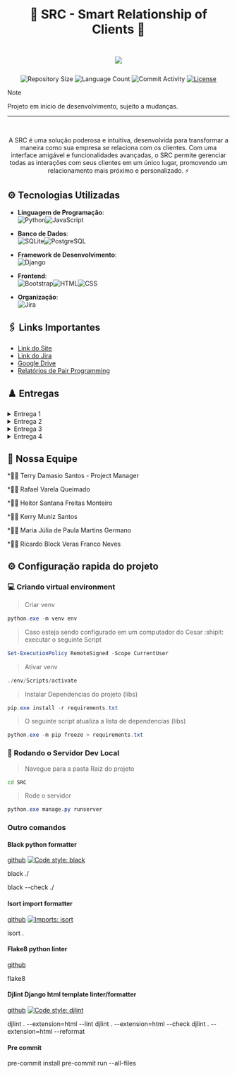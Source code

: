 <div align="center">
    <h1>
        <b font-size: 20px;>🚀 SRC - Smart Relationship of Clients 🌟</b>
        </br>
        </br>
        <img src="https://skillicons.dev/icons?i=python,git,github" />
    </h1>
</div>

<p align="center">
  <img
    src="https://img.shields.io/github/repo-size/Rvjq/SRC-Fundamentos-de-Desenvolvimento-de-Software"
    alt="Repository Size"
  />
  <img
    src="https://img.shields.io/github/languages/count/Rvjq/SRC-Fundamentos-de-Desenvolvimento-de-Software"
    alt="Language Count"
  />
  <img
    src="https://img.shields.io/github/commit-activity/t/Rvjq/SRC-Fundamentos-de-Desenvolvimento-de-Software"
    alt="Commit Activity"
  />
  <a href="LICENSE"
    ><img
      src="https://img.shields.io/github/license/Rvjq/SRC-Fundamentos-de-Desenvolvimento-de-Software"
      alt="License"
  /></a>
</p>

> [!NOTE]
> Projeto em inicio de desenvolvimento, sujeito a mudanças.

---

</br>
<p align="center">
    A SRC é uma solução poderosa e intuitiva, desenvolvida para transformar a maneira como sua empresa se relaciona com os clientes. Com uma interface amigável e funcionalidades avançadas, o SRC permite gerenciar todas as interações com seus clientes em um único lugar, promovendo um relacionamento mais próximo e personalizado. ⚡
</p>

## ⚙ Tecnologias Utilizadas

- **Linguagem de Programação**:<br>![Python](https://img.shields.io/badge/Python-3776AB?style=for-the-badge&logo=python&logoColor=white)![JavaScript](https://img.shields.io/badge/JavaScript-F7DF1E?style=for-the-badge&logo=javascript&logoColor=black)

- **Banco de Dados**:<br>![SQLite](https://img.shields.io/badge/SQLite-003B57?style=for-the-badge&logo=sqlite&logoColor=white)![PostgreSQL](https://img.shields.io/badge/PostgreSQL-336791?style=for-the-badge&logo=postgresql&logoColor=white)


- **Framework de Desenvolvimento**:<br>![Django](https://img.shields.io/badge/Django-092E20?style=for-the-badge&logo=django&logoColor=white)

- **Frontend**:<br>![Bootstrap](https://img.shields.io/badge/Bootstrap-7952B3?style=for-the-badge&logo=bootstrap&logoColor=white)![HTML](https://img.shields.io/badge/HTML5-E34F26?style=for-the-badge&logo=html5&logoColor=white)![CSS](https://img.shields.io/badge/CSS3-1572B6?style=for-the-badge&logo=css3&logoColor=white)

- **Organização**:<br>![Jira](https://img.shields.io/badge/Jira-0052CC?style=for-the-badge&logo=jira&logoColor=white)

## 🖇️ Links Importantes

<ul>
  <li>
    <a  href="">
      Link do Site</a
  </li>

  <li>
    <a  href="https://cesar-team-e3314sym.atlassian.net/jira/software/projects/SSRC/boards/3?atlOrigin=eyJpIjoiNjM3NmRiYmYyNjk4NDFlOThkMTAxNTEwMmZmMzE0MjEiLCJwIjoiaiJ9"
      >Link do Jira</a
    >
  </li>
    <li>
    <a  href="https://drive.google.com/drive/u/4/folders/0AFF36nv8gFqdUk9PVA"
      >Google Drive</a
    >
  </li>

  <li>
    <a  href=""
      >Relatórios de Pair Programming</a
    >
  </li>
</ul>

## ♟️ Entregas

<details>
<summary>Entrega 1</summary>
<ul>
<li>

[Link da entrega 1](https://drive.google.com/drive/u/4/folders/1EmybUog0gSd-5IMwIwxl0Fgz8bT8nZWN) </li>
<li>Kanban <img src="resources/img/Kanban.png"/></li>
<li>Backlog <img src="resources/img/backlog.png"/></li>
<li>Storyboard
<img src="resources/img/Storyboard.png"/>

[Link storyboard](https://www.figma.com/design/al5hOfTsa6lACnnjdWik5v/Untitled?node-id=0-1&node-type=CANVAS&t=drVKI27B0PURqVSL-0)</li>
<li>Protótipo(sketch)
<img src="resources/img/Prototipo Lo-fi.png"/>

[Link protótipo](https://www.figma.com/design/uWUO2t1XNSkiNllAtFBE8P/Untitled?node-id=0-1&node-type=CANVAS&t=PeLcBHo24RN81PXQ-0)</li>
<li>[Link screencast](https://drive.google.com/drive/u/4/folders/1EmybUog0gSd-5IMwIwxl0Fgz8bT8nZWN)</li>
</ul>
</details>

<details>
<summary>Entrega 2</summary>
<ul>
<li>

[Drive entrega 2](https://drive.google.com/drive/folders/1sADwMFiU6Xi09-4iyYCNZOwYogaILmrP)</li>
<li>

[Link Diagrama de atividades do sistema](https://www.figma.com/design/v2MFVdrlPt0dR9tNkSNnSO/Diagrama-de-atividades?node-id=0-1&node-type=canvas&t=VZspxOMO2nVTUHLc-0)</li>
<li>

[Relatorio programação em par](https://docs.google.com/document/d/1ibIL1OkDHEmPx4BmkdCzSgLIkITkaGlZJEfXKGVOQrg/edit?usp=sharing)</li>
<li>

[Screecast das funcionalidades adicionadas](https://drive.google.com/file/d/1mG_zr6Wy62EoqwJ-rozBdPRnU7t8NMtf/view?usp=sharing)</li>
<li>

[Issue Tracker](https://github.com/Rvjq/SRC-Fundamentos-de-Desenvolvimento-de-Software/issues?q=is%3Aissue+)
<img src="resources/img/IssueTracker.PNG"></li>
<li>

[Quadro da Sprint 1](https://cesar-team-e3314sym.atlassian.net/jira/software/projects/SSRC/boards/3?atlOrigin=eyJpIjoiODgwZjczZGIzMDIxNDYzMzhhZTAwZGEyNzNlMzk1N2IiLCJwIjoiaiJ9)<img src="resources/img/Quadro.PNG">)<img src="resources/img/Quadro1.PNG"><img src="resources/img/Backlog1.PNG"></li>
</ul>
</details>

<details>
<summary>Entrega 3</summary>
<ul>
</ul>
</details>

<details>
<summary>Entrega 4</summary>
<ul>
</ul>
</details>


## 💪 Nossa Equipe

*👨‍💼 Terry Damasio Santos - Project Manager

*👨‍💻 Rafael Varela Queimado

*👨‍💻 Heitor Santana Freitas Monteiro

*👨‍💻 Kerry Muniz Santos

*👩‍💻 ⁠Maria Júlia de Paula Martins Germano

*👨‍💻 Ricardo Block Veras Franco Neves

## ⚙️ Configuração rapida do projeto

### 💻 Criando virtual environment

>Criar venv

```powershell
python.exe -m venv env
```

>Caso esteja sendo configurado em um computador do Cesar :shipit: executar o seguinte Script

```powershell
Set-ExecutionPolicy RemoteSigned -Scope CurrentUser
```

>Ativar venv

```powershell
./env/Scripts/activate
```

>Instalar Dependencias do projeto (libs)

```powershell
pip.exe install -r requirements.txt
```

>O seguinte script atualiza a lista de dependencias (libs)

```powershell
python.exe -m pip freeze > requirements.txt
```

### 🏃 Rodando o Servidor Dev Local

>Navegue para a pasta Raiz do projeto

```bat
cd SRC
```

>Rode o servidor

```powershell
python.exe manage.py runserver
```
### Outro comandos

#### Black python formatter

[github](https://github.com/psf/black)
[![Code style: black](https://img.shields.io/badge/code%20style-black-000000.svg)](https://github.com/psf/black)

black ./

black --check ./

#### Isort import formatter

[github](https://github.com/PyCQA/isort)
[![Imports: isort](https://img.shields.io/badge/%20imports-isort-%231674b1?style=flat&labelColor=ef8336)](https://pycqa.github.io/isort/)

isort .

#### Flake8 python linter

[github](https://github.com/PyCQA/flake8)

flake8

#### Djlint Django html template linter/formatter

[github](https://github.com/djlint/djLint)
[![Code style: djlint](https://img.shields.io/badge/html%20style-djlint-blue.svg)](https://www.djlint.com)

djlint . --extension=html --lint
djlint . --extension=html --check
djlint . --extension=html --reformat

#### Pre commit

pre-commit install
pre-commit run --all-files
